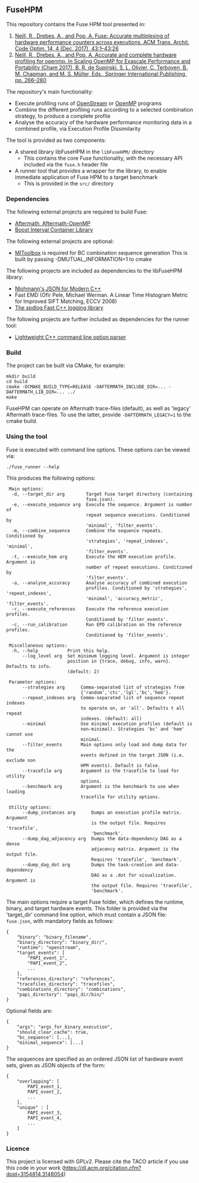 ## FuseHPM

This repository contains the Fuse HPM tool presented in:

1. [Neill, R., Drebes, A., and Pop, A. Fuse: Accurate multiplexing of hardware performance counters across executions. ACM Trans. Archit. Code Optim. 14, 4 (Dec. 2017), 43:1–43:26](https://dl.acm.org/citation.cfm?id=3148054)
2. [Neill, R., Drebes, A., and Pop, A. Accurate and complete hardware profiling for openmp. In Scaling OpenMP for Exascale Performance and Portability (Cham 2017), B. R. de Supinski, S. L. Olivier, C. Terboven, B. M. Chapman, and M. S. Müller, Eds., Springer International Publishing, pp. 266–280](https://link.springer.com/chapter/10.1007/978-3-319-65578-9_18)

The repository's main functionality:
* Execute profiling runs of [OpenStream](http://openstream.cs.manchester.ac.uk/) or [OpenMP](https://www.openmp.org/) programs
* Combine the different profiling runs according to a selected combination strategy, to produce a complete profile
* Analyse the accuracy of the hardware performance monitoring data in a combined profile, via Execution Profile Dissimilarity

The tool is provided as two components:
- A shared library libFuseHPM in the `libFuseHPM/` directory
    - This contains the core Fuse functionality, with the necessary API included via the `fuse.h` header file
- A runner tool that provides a wrapper for the library, to enable immediate application of Fuse HPM to a target benchmark
    - This is provided in the `src/` directory

### Dependencies

The following external projects are required to build Fuse:
* [Aftermath, Aftermath-OpenMP](https://www.aftermath-tracing.com/)
* [Boost Interval Container Library](https://www.boost.org/doc/libs/1_64_0/libs/icl/doc/html/index.html)

The following external projects are optional:
* [MIToolbox](http://www.cs.man.ac.uk/~pococka4/MIToolbox.html) is required for BC combination sequence generation
    This is built by passing -DMUTUAL_INFORMATION=1 to cmake

The following projects are included as dependencies to the libFuseHPM library:
* [Nlohmann's JSON for Modern C++](https://github.com/nlohmann/json)
* Fast EMD (Ofir Pele, Michael Werman. A Linear Time Histogram Metric for Improved SIFT Matching, ECCV 2008)
* [The spdlog Fast C++ logging library](https://github.com/gabime/spdlog)

The following projects are further included as dependencies for the runner tool:
* [Lightweight C++ command line option parser](https://github.com/jarro2783/cxxopts)

### Build

The project can be built via CMake, for example:

    mkdir build
    cd build
    cmake -DCMAKE_BUILD_TYPE=RELEASE -DAFTERMATH_INCLUDE_DIR=... -DAFTERMATH_LIB_DIR=... ../
    make

FuseHPM can operate on Aftermath trace-files (default), as well as 'legacy' Aftermath trace-files. To use the latter, provide `-DAFTERMATH_LEGACY=1` to the cmake build.

### Using the tool

Fuse is executed with command line options. These options can be viewed via:

    ./fuse_runner --help

This produces the following options:

     Main options:
      -d, --target_dir arg        Target Fuse target directory (containing
                                  fuse.json).
      -e, --execute_sequence arg  Execute the sequence. Argument is number of
                                  repeat sequence executions. Conditioned by
                                  'minimal', 'filter_events'.
      -m, --combine_sequence      Combine the sequence repeats. Conditioned by
                                  'strategies', 'repeat_indexes', 'minimal',
                                  'filter_events'.
      -t, --execute_hem arg       Execute the HEM execution profile. Argument is
                                  number of repeat executions. Conditioned by
                                  'filter_events'.
      -a, --analyse_accuracy      Analyse accuracy of combined execution
                                  profiles. Conditioned by 'strategies', 'repeat_indexes',
                                  'minimal', 'accuracy_metric', 'filter_events'.
      -r, --execute_references    Execute the reference execution profiles.
                                  Conditioned by 'filter_events'.
      -c, --run_calibration       Run EPD calibration on the reference profiles.
                                  Conditioned by 'filter_events'.
    
     Miscellaneous options:
      -h, --help           Print this help.
          --log_level arg  Set minimum logging level. Argument is integer
                           position in {trace, debug, info, warn}. Defaults to info.
                           (default: 2)
    
     Parameter options:
          --strategies arg      Comma-separated list of strategies from
                                {'random','ctc','lgl','bc','hem'}.
          --repeat_indexes arg  Comma-separated list of sequence repeat indexes
                                to operate on, or 'all'. Defaults t all repeat
                                indexes. (default: all)
          --minimal             Use minimal execution profiles (default is
                                non-minimal). Strategies 'bc' and 'hem' cannot use
                                minimal.
          --filter_events       Main options only load and dump data for the
                                events defined in the target JSON (i.e. exclude non
                                HPM events). Default is false.
          --tracefile arg       Argument is the tracefile to load for utility
                                options.
          --benchmark arg       Argument is the benchmark to use when loading
                                tracefile for utility options.
    
     Utility options:
          --dump_instances arg      Dumps an execution profile matrix. Argument
                                    is the output file. Requires 'tracefile',
                                    'benchmark'.
          --dump_dag_adjacency arg  Dumps the data-dependency DAG as a dense
                                    adjacency matrix. Argument is the output file.
                                    Requires 'tracefile', 'benchmark'.
          --dump_dag_dot arg        Dumps the task-creation and data-dependency
                                    DAG as a .dot for visualization. Argument is
                                    the output file. Requires 'tracefile',
                                    'benchmark'.

The main options require a target Fuse folder, which defines the runtime, binary, and target hardware events.
This folder is provided via the 'target_dir' command line option, which must contain a JSON file: `fuse.json`, with mandatory fields as follows:

    {
        "binary": "binary_filename",
        "binary_directory": "binary_dir/",
        "runtime": "openstream",
        "target_events": [
            "PAPI_event_1",
            "PAPI_event_2",
            ...
        ],  
        "references_directory": "references",
        "tracefiles_directory": "tracefiles",
        "combinations_directory": "combinations",
        "papi_directory": "papi_dir/bin/"
    }

Optional fields are:

    {
        "args": "args_for_binary_execution",
        "should_clear_cache": true,
        "bc_sequence": [...],
        "minimal_sequence": [...]
    }

The sequences are specified as an ordered JSON list of hardware event sets, given as JSON objects of the form:

    {
        "overlapping": [
            PAPI_event_1,
            PAPI_event_2,
            ...
        ],
        "unique" : [
            PAPI_event_3,
            PAPI_event_4,
            ...
        ]
    }

### Licence

This project is licensed with GPLv2. Please cite the TACO article if you use this code in your work (https://dl.acm.org/citation.cfm?doid=3154814.3148054)

